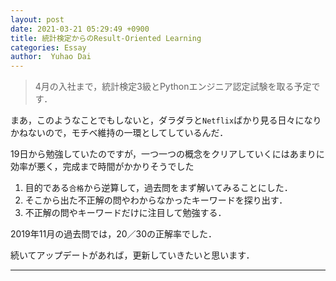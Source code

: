 ```yaml
---
layout: post
date: 2021-03-21 05:29:49 +0900
title: 統計検定からのResult-Oriented Learning
categories: Essay
author:  Yuhao Dai
---
```


> 4月の入社まで，統計検定3級とPythonエンジニア認定試験を取る予定です．

まあ，このようなことでもしないと，ダラダラと`Netflix`ばかり見る日々になりかねないので，モチベ維持の一環としてしているんだ．

19日から勉強していたのですが，一つ一つの概念をクリアしていくにはあまりに効率が悪く，完成まで時間がかかりそうでした

1. 目的である`合格`から逆算して，過去問をまず解いてみることにした．
2. そこから出た不正解の問やわからなかったキーワードを探り出す．
3. 不正解の問やキーワードだけに注目して勉強する．

2019年11月の過去問では，20／30の正解率でした．

続いてアップデートがあれば，更新していきたいと思います．

---
